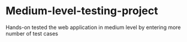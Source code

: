 # Medium-level-testing-project
Hands-on tested the web application in medium level by entering more number of test cases
